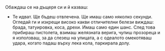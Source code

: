 Обаждаш се на дъщеря си и й казваш:
- Те идват. Ще бъдеш отвлечена. Ще имаш само няколко секунди. Огледай ги и
изкрещи високо какви отличителни белези виждаш: брада, татуировка,  коса,
дрехи. Имаш само един шанс.
След това прибираш пистолета, взимаш желязната верига, чупиш прозореца и я
използваш, за да слезеш на улицата, а с одеалото омекотяваш удара, когато
падаш върху лека кола, паркирала долу.